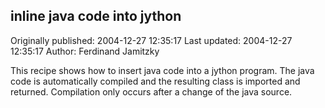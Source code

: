 ## inline java code into jython

Originally published: 2004-12-27 12:35:17
Last updated: 2004-12-27 12:35:17
Author: Ferdinand Jamitzky

This recipe shows how to insert java code into a jython program. The java code is automatically compiled and the resulting class is imported and returned. Compilation only occurs after a change of the java source.